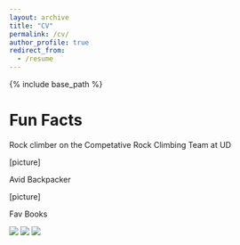 ```yaml
---
layout: archive
title: "CV"
permalink: /cv/
author_profile: true
redirect_from:
  - /resume
---
```


{% include base_path %}


Fun Facts
  ======
  Rock climber on the Competative Rock Climbing Team at UD
  
  [picture]

  Avid Backpacker 
  
  [picture]
  
  Fav Books
  
  <img src ="matt-stack.github.io/images/quiet.jpg">
  
  <img src ="matt-stack.github.io/images/extinction.jpg">
  
  <img src ="matt-stack.github.io/images/becoming.jpg">

